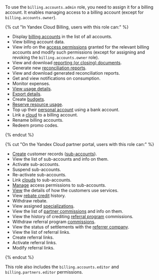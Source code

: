 To use the `billing.accounts.admin` role, you need to assign it for a billing account. It enables managing access to a billing account (except for `billing.accounts.owner`).

{% cut "In Yandex Cloud Billing, users with this role can:" %}

* Display [billing accounts](../../../billing/concepts/billing-account.md) in the list of all accounts.
* View billing account data.
* View info on the [access permissions](../../../iam/concepts/access-control/index.md) granted for the relevant billing accounts and modify such permissions (except for assigning and revoking the `billing.accounts.owner` role).
* View and download [reporting (or closing) documents](../../../billing/payment/documents.md).
* Generate new [reconciliation reports](../../../billing/concepts/act.md#reconciliation-report).
* View and download generated reconciliation reports.
* Get and view notifications on consumption.
* Monitor expenses.
* [View usage details](../../../billing/operations/check-charges.md).
* [Export details](../../../billing/operations/get-folder-report.md).
* Create [budgets](../../../billing/concepts/budget.md).
* [Reserve resource usage](../../../billing/concepts/cvos.md).
* Top up their [personal account](../../../billing/concepts/personal-account.md) using a bank account.
* Link a [cloud](../../../organization/concepts/manage-services.md#cloud) to a billing account.
* Rename billing accounts.
* Redeem promo codes.

{% endcut %}

{% cut "On the Yandex Cloud partner portal, users with this role can:" %}

* [Create](../../../partner/program/var-pin-client.md#client-entry) customer records ([sub-accounts](../../../partner/terms.md#sub-account)).
* View the list of sub-accounts and info on them.
* Activate sub-accounts.
* Suspend sub-accounts.
* Re-activate sub-accounts.
* Link [clouds](../../../organization/concepts/manage-services.md#cloud) to sub-accounts.
* [Manage](../../../partner/operations/access/partners-account.md) access permissions to sub-accounts.
* [View](../../../partner/operations/get-client-stat.md) the details of how the customers use services.
* View [rebate credit](../../../partner/terms.md#rebate) history.
* Withdraw rebate.
* View assigned [specializations](../../../partner/specializations/index.md).
* View the list of [partner commissions](../../../partner/portal.md#premium) and info on them.
* View the history of crediting [referral program](../../../partner/program/referral.md) commissions.
* Withdraw referral program [commissions](../../../partner/program/referral.md#premium).
* View the status of settlements with the [referrer company](../../../partner/terms.md#referral-partner).
* View the list of referral links.
* Create referral links.
* Activate referral links.
* Modify referral links.

{% endcut %}

This role also includes the `billing.accounts.editor` and `billing.partners.editor` permissions.